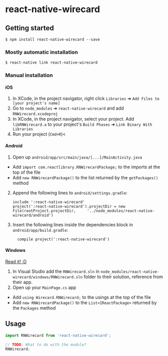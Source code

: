 
# react-native-wirecard

## Getting started

`$ npm install react-native-wirecard --save`

### Mostly automatic installation

`$ react-native link react-native-wirecard`

### Manual installation


#### iOS

1. In XCode, in the project navigator, right click `Libraries` ➜ `Add Files to [your project's name]`
2. Go to `node_modules` ➜ `react-native-wirecard` and add `RNWirecard.xcodeproj`
3. In XCode, in the project navigator, select your project. Add `libRNWirecard.a` to your project's `Build Phases` ➜ `Link Binary With Libraries`
4. Run your project (`Cmd+R`)<

#### Android

1. Open up `android/app/src/main/java/[...]/MainActivity.java`
  - Add `import com.reactlibrary.RNWirecardPackage;` to the imports at the top of the file
  - Add `new RNWirecardPackage()` to the list returned by the `getPackages()` method
2. Append the following lines to `android/settings.gradle`:
  	```
  	include ':react-native-wirecard'
  	project(':react-native-wirecard').projectDir = new File(rootProject.projectDir, 	'../node_modules/react-native-wirecard/android')
  	```
3. Insert the following lines inside the dependencies block in `android/app/build.gradle`:
  	```
      compile project(':react-native-wirecard')
  	```

#### Windows
[Read it! :D](https://github.com/ReactWindows/react-native)

1. In Visual Studio add the `RNWirecard.sln` in `node_modules/react-native-wirecard/windows/RNWirecard.sln` folder to their solution, reference from their app.
2. Open up your `MainPage.cs` app
  - Add `using Wirecard.RNWirecard;` to the usings at the top of the file
  - Add `new RNWirecardPackage()` to the `List<IReactPackage>` returned by the `Packages` method


## Usage
```javascript
import RNWirecard from 'react-native-wirecard';

// TODO: What to do with the module?
RNWirecard;
```
  